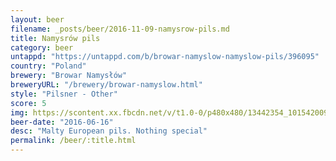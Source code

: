 ```yaml
---
layout: beer
filename: _posts/beer/2016-11-09-namysrow-pils.md
title: Namysrów pils
category: beer
untappd: "https://untappd.com/b/browar-namyslow-namyslow-pils/396095"
country: "Poland"
brewery: "Browar Namysłów"
breweryURL: "/brewery/browar-namyslow.html"
style: "Pilsner - Other"
score: 5
img: https://scontent.xx.fbcdn.net/v/t1.0-0/p480x480/13442354_10154200938273745_8005265126653801521_n.jpg?_nc_cat=107&_nc_ht=scontent.xx&oh=d1b8a24383dd3883ceb2c88bf300f073&oe=5DC37BDE
beer-date: "2016-06-16"
desc: "Malty European pils. Nothing special"
permalink: /beer/:title.html
---
```

